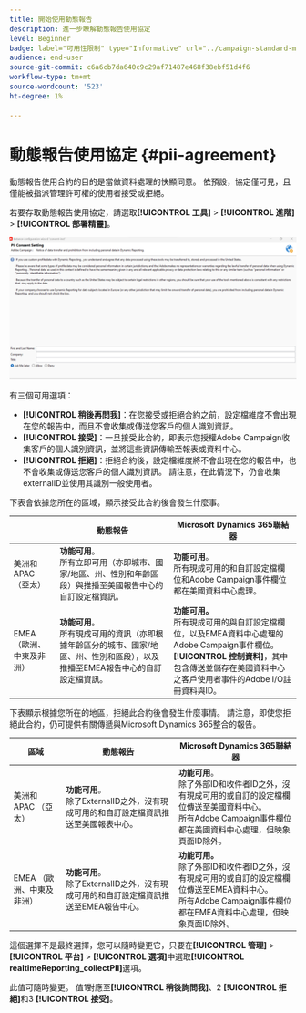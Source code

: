 ```yaml
---
title: 開始使用動態報告
description: 進一步瞭解動態報告使用協定
level: Beginner
badge: label="可用性限制" type="Informative" url="../campaign-standard-migration-home.md" tooltip="僅限Campaign Standard已移轉的使用者"
audience: end-user
source-git-commit: c6a6cb7da640c9c29af71487e468f38ebf51d4f6
workflow-type: tm+mt
source-wordcount: '523'
ht-degree: 1%

---
```



# 動態報告使用協定 {#pii-agreement}

動態報告使用合約的目的是當做資料處理的快顯同意。 依預設，協定僅可見，且僅能被指派管理許可權的使用者接受或拒絕。

若要存取動態報告使用協定，請選取&#x200B;**[!UICONTROL 工具]** > **[!UICONTROL 進階]** > **[!UICONTROL 部署精靈]**。

![](assets/pii-agreement.png)

有三個可用選項：

* **[!UICONTROL 稍後再問我]**：在您接受或拒絕合約之前，設定檔維度不會出現在您的報告中，而且不會收集或傳送您客戶的個人識別資訊。
* **[!UICONTROL 接受]**：一旦接受此合約，即表示您授權Adobe Campaign收集客戶的個人識別資訊，並將這些資訊傳輸至報表或資料中心。
* **[!UICONTROL 拒絕]**：拒絕合約後，設定檔維度將不會出現在您的報告中，也不會收集或傳送您客戶的個人識別資訊。 請注意，在此情況下，仍會收集externalID並使用其識別一般使用者。

下表會依據您所在的區域，顯示接受此合約後會發生什麼事。

|  | 動態報告 | Microsoft Dynamics 365聯結器 |
|---|---|---|
| 美洲和APAC （亞太） | **功能可用**。 <br>所有立即可用（亦即城市、國家/地區、州、性別和年齡區段）與推播至美國報告中心的自訂設定檔資訊。 | **功能可用**。 <br>所有現成可用的和自訂設定檔欄位和Adobe Campaign事件欄位都在美國資料中心處理。 |
| EMEA （歐洲、中東及非洲） | **功能可用**。 <br>所有現成可用的資訊（亦即根據年齡區分的城市、國家/地區、州、性別和區段），以及推播至EMEA報告中心的自訂設定檔資訊。 | **功能可用。** <br>所有現成可用的與自訂設定檔欄位，以及EMEA資料中心處理的Adobe Campaign事件欄位。 <br>**[!UICONTROL 控制資料&#x200B;]**，其中包含傳送並儲存在美國資料中心之客戶使用者事件的Adobe I/O註冊資料與ID。 |

下表顯示根據您所在的地區，拒絕此合約後會發生什麼事情。 請注意，即使您拒絕此合約，仍可提供有關傳遞與Microsoft Dynamics 365整合的報告。

| 區域 | 動態報告 | Microsoft Dynamics 365聯結器 |
|---|---|---|
| 美洲和APAC （亞太） | **功能可用**。 <br>除了ExternalID之外，沒有現成可用的和自訂設定檔資訊推送至美國報表中心。 | **功能可用**。 <br>除了外部ID和收件者ID之外，沒有現成可用的或自訂的設定檔欄位傳送至美國資料中心。 <br>所有Adobe Campaign事件欄位都在美國資料中心處理，但映象頁面ID除外。 |
| EMEA （歐洲、中東及非洲） | **功能可用**。 <br>除了ExternalID之外，沒有現成可用的和自訂設定檔資訊推送至EMEA報告中心。 | **功能可用。** <br>除了外部ID和收件者ID之外，沒有現成可用的或自訂的設定檔欄位傳送至EMEA資料中心。 <br>所有Adobe Campaign事件欄位都在EMEA資料中心處理，但映象頁面ID除外。 |

這個選擇不是最終選擇，您可以隨時變更它，只要在&#x200B;**[!UICONTROL 管理]** > **[!UICONTROL 平台]** > **[!UICONTROL 選項]**&#x200B;中選取&#x200B;**[!UICONTROL realtimeReporting_collectPII]**&#x200B;選項。

此值可隨時變更。 值1對應至&#x200B;**[!UICONTROL 稍後詢問我]**、2 **[!UICONTROL 拒絕]**&#x200B;和3 **[!UICONTROL 接受]**。
